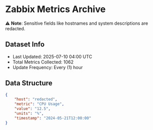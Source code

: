 # Zabbix Metrics Archive

⚠️ **Note**: Sensitive fields like hostnames and system descriptions are redacted.

## Dataset Info
- Last Updated: 2025-07-10 04:00 UTC
- Total Metrics Collected: 1062
- Update Frequency: Every (1) hour

## Data Structure
```json
{
    "host": "redacted",
    "metric": "CPU Usage",
    "value": "12.5",
    "units": "%",
    "timestamp": "2024-05-21T12:00:00"
}
```

